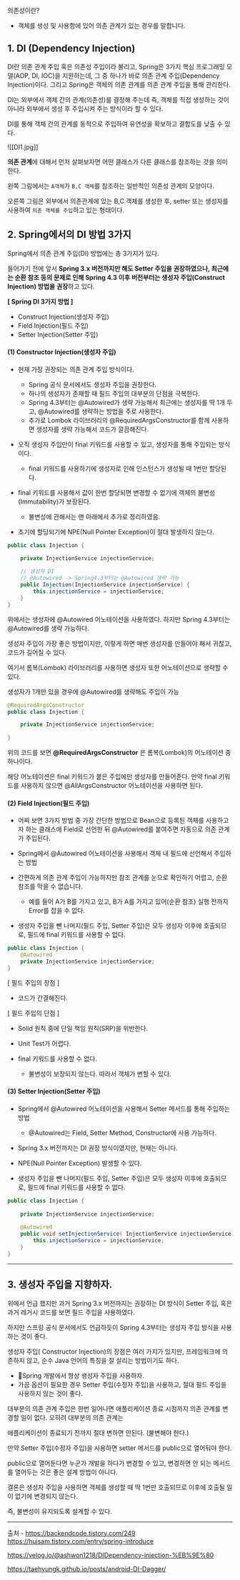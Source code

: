 의존성이란?  
- 객체를 생성 및 사용함에 있어 의존 관계가 있는 경우를 말합니다.
## **1. DI (Dependency Injection)**

DI란 의존 관계 주입 혹은 의존성 주입이라 불리고, Spring은 3가지 핵심 프로그래밍 모델(AOP, DI, IOC)을 지원하는데, 그 중 하나가 바로 의존 관계 주입(Dependency Injection)이다. 그리고 Spring은 객체의 의존 관계를 의존 관계 주입을 통해 관리한다.

DI는 외부에서 객체 간의 관계(의존성)를 결정해 주는데 즉, 객체를 직접 생성하는 것이 아니라 외부에서 생성 후 주입시켜 주는 방식이라 할 수 있다.

DI를 통해 객체 간의 관계를 동적으로 주입하여 유연성을 확보하고 결합도를 낮출 수 있다.

![[DI1.jpg]]

**의존 관계**에 대해서 먼저 살펴보자면 어떤 클래스가 다른 클래스를 참조하는 것을 의미한다.

왼쪽 그림에서는 `A객체`가 `B,C 객체`를 참조하는 일반적인 의존성 관계의 모양이다.

오른쪽 그림은 외부에서 의존관계에 있는 B,C 객체를 생성한 후, setter 또는 생성자를 사용하여 `의존 객체를 주입`하고 있는 형태이다.


## **2. Spring에서의 DI 방법 3가지**

Spring에서 의존 관계 주입(DI) 방법에는 총 3가지가 있다.

들어가기 전에 앞서 **Spring 3.x 버전까지만 해도 Setter 주입을 권장하였으나, 최근에는 순환 참조 등의 문제로 인해 Spring 4.3 이후 버전부터는 생성자 주입(Construct Injection) 방법을 권장**하고 있다.

**[ Spring DI 3가지 방법 ]**

- Construct Injection(생성자 주입)
- Field Injection(필드 주입)
- Setter Injection(Setter 주입)

#### **(1) Constructor Injection(생성자 주입)**

- 현재 가장 권장되는 의존 관계 주입 방식이다.
    
    - Spring 공식 문서에서도 생성자 주입을 권장한다.
    - 하나의 생성자가 존재할 때 필드 주입의 대부분의 단점을 극복한다.
    - Spring 4.3부터는 @Autowired가 생략 가능해서 최근에는 생성자를 딱 1개 두고, @Autowired를 생략하는 방법을 주로 사용한다.
    - 추가로 Lombok 라이브러리의 @RequiredArgsConstructor를 함께 사용하면 생성자를 생략 가능해서 코드가 깔끔해진다.
    
- 오직 생성자 주입만이 final 키워드를 사용할 수 있고, 생성자를 통해 주입되는 방식이다.  
    
    - final 키워드를 사용하기에 생성자로 인해 인스턴스가 생성될 때 1번만 할당된다.
    
- final 키워드를 사용해서 값이 한번 할당되면 변경할 수 없기에 객체의 불변성(Immutability)가 보장된다.
    
    - 불변성에 관해서는 맨 아래에서 추가로 정리하였음.
    
- 초기에 할당되기에 NPE(Null Pointer Exception)이 절대 발생하지 않는다.


```java
public class Injection {

    private InjectionService injectionService;
    
    // 생성자 DI
    // @Autowired -> Spring4.3부터는 @Autowired 생략 가능
    public Injection(InjectionService injectionService) {
    	this.injectionService = injectionService;
    }
}
```

위에서는 생성자에 @Autowired 어노테이션을 사용하였다. 하지만 Spring 4.3부터는 @Autowired를 생략 가능하다.

생성자 주입이 가장 좋은 방법이지만, 이렇게 하면 매번 생성자를 만들어야 해서 귀찮고, 코드가 길어질 수 있다.

여기서 롬복(Lombok) 라이브러리를 사용하면 생성자 또한 어노테이션으로 생략할 수 있다.

생성자가 1개만 있을 경우에 @Autowired를 생략해도 주입이 가능



```java
@RequiredArgsConstructor
public class Injection {

    private InjectionService injectionService;
    
}
```

위의 코드를 보면 **@RequiredArgsConstructor** 은 롬복(Lombok)의 어노테이션 중 하나이다.

해당 어노테이션은 final 키워드가 붙은 주입에만 생성자를 만들어준다. 만약 final 키워드를 사용하지 않으면 @AllArgsConstructor 어노테이션을 사용하면 된다.



#### **(2) Field Injection(필드 주입)**

- 어찌 보면 3가지 방법 중 가장 간단한 방법으로 Bean으로 등록된 객체를 사용하고자 하는 클래스에 Field로 선언한 뒤 @Autowired를 붙여주면 자동으로 의존 관계가 주입된다.
- Spring에서 @Autowired 어노테이션을 사용해서 객체 내 필드에 선언해서 주입하는 방법
- 간편하게 의존 관계 주입이 가능하지만 참조 관계를 눈으로 확인하기 어렵고, 순환 참조를 막을 수 없습니다.
    
    - 예를 들어 A가 B를 가지고 있고, B가 A를 가지고 있어(순환 참조) 실행 전까지 Error를 잡을 수 없다.
    
- 생성자 주입을 뺀 나머지(필드 주입, Setter 주입)은 모두 생성자 이후에 호출되므로, 필드에 final 키워드를 사용할 수 없다.

```java
public class Injection {
	@Autowired
    private InjectionService injectionService;
}
```

[ 필드 주입의 장점 ]

- 코드가 간결해진다.

[ 필드 주입의 단점 ]

- Solid 원칙 중에 단일 책임 원칙(SRP)을 위반한다.
- Unit Test가 어렵다.
- final 키워드를 사용할 수 없다.
    
    - 불변성이 보장되지 않는다. 따라서 객체가 변할 수 있다.


#### **(3) Setter Injection(Setter 주입)**

- Spring에서 @Autowired 어노테이션을 사용해서 Setter 메서드를 통해 주입하는 방법
    
    - @Autowired는 Field, Setter Method, Constructor에 사용 가능하다.
    
- Spring 3.x 버전까지는 DI 권장 방식이였지만, 현재는 아니다.
- NPE(Null Pointer Exception) 발생할 수 있다.
- 생성자 주입을 뺀 나머지(필드 주입, Setter 주입)은 모두 생성자 이후에 호출되므로, 필드에 final 키워드를 사용할 수 없다.

```java
public class Injection {
	
    private InjectionService injectionService;
    
    @Autowired
    public void setInjectionService( InjectionService injectionService) {
    	this.injectionService = injectionService;
    }
}
```

---

## **3. 생성자 주입을 지향하자.**

위에서 언급 했지만 과거 Spring 3.x 버전까지는 권장하는 DI 방식이 Setter 주입, 혹은 과거 레거시 코드를 보면 필드 주입을 사용하였다.

하지만 스프링 공식 문서에서도 언급하듯이 Spring 4.3부터는 생성자 주입 방식을 사용하는 것이 좋다.

생성자 주입( Constructor Injection)의 장점은 여러 가지가 있지만, 프레임워크에 의존하지 않고, 순수 Java 언어의 특징을 잘 살리는 방법이기도 하다.


- Spring 개발에서 항상 생성자 주입을 사용하자.
- 가끔 옵션이 필요한 경우 Setter 주입(수정자 주입)을 사용하고, 절대 필드 주입을 사용하지 않는 것이 좋다.

대부분의 의존 관계 주입은 한번 일어나면 애플리케이션 종료 시점까지 의존 관계를 변경할 일이 없다. 오히려 대부분의 의존 관계는

애플리케이션이 종료되기 전까지 절대 변하면 안된다. (불변해야 한다.)

만약 Setter 주입(수정자 주입)을 사용하면 setter 메서드를 public으로 열어둬야 한다.

public으로 열어둔다면 누군가 개발을 하다가 변경할 수 있고, 변경하면 안 되는 메서드를 열어두는 것은 좋은 설계 방법이 아니다.

결론은 생성자 주입을 사용하면 객체를 생성할 때 딱 1번만 호출되므로 이후에 호출될 일이 없기에 변경되지 않는다.

즉, 불변성이 유지되도록 설계할 수 있다.




---
출처 -
https://backendcode.tistory.com/249
https://huisam.tistory.com/entry/spring-introduce

https://velog.io/@ashwon1218/DIDependency-injection-%EB%9E%80


https://taehyungk.github.io/posts/android-DI-Dagger/
